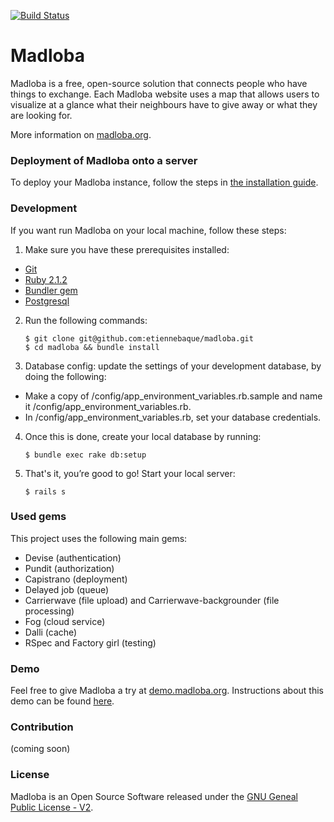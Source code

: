 [![Build Status](https://travis-ci.org/etiennebaque/madloba.svg)](https://travis-ci.org/etiennebaque/madloba)

Madloba
=======
Madloba is a free, open-source solution that connects people who have things to exchange. Each Madloba website uses a map that allows users to visualize at a glance what their neighbours have to give away or what they are looking for.

More information on [madloba.org](http://madloba.org).

### Deployment of Madloba onto a server

To deploy your Madloba instance, follow the steps in [the installation guide](https://github.com/etiennebaque/madloba/wiki/Madloba-installation-guide).

### Development
If you want run Madloba on your local machine, follow these steps:

1. Make sure you have these prerequisites installed:
  - [Git](https://github.com/etiennebaque/madloba/wiki/Install-Git-on-your-local-machine)
  - [Ruby 2.1.2](https://github.com/etiennebaque/madloba/wiki/Install-Ruby-on-your-local-machine)
  - [Bundler gem](http://bundler.io/)
  - [Postgresql](http://www.postgresql.org/download/)

2. Run the following commands:
    ```
    $ git clone git@github.com:etiennebaque/madloba.git
    $ cd madloba && bundle install
    ```
3. Database config: update the settings of your development database, by doing the following:
  - Make a copy of /config/app_environment_variables.rb.sample and name it /config/app_environment_variables.rb.
  - In /config/app_environment_variables.rb, set your database credentials. 

4. Once this is done, create your local database by running:
    ```
    $ bundle exec rake db:setup
    ```
5. That's it, you’re good to go! Start your local server:
    ```
    $ rails s
    ```

### Used gems

This project uses the following main gems:
- Devise (authentication)
- Pundit (authorization)
- Capistrano (deployment)
- Delayed job (queue)
- Carrierwave (file upload) and Carrierwave-backgrounder (file processing)
- Fog (cloud service)
- Dalli (cache)
- RSpec and Factory girl (testing)

### Demo

Feel free to give Madloba a try at [demo.madloba.org](http://demo.madloba.org). Instructions about this demo can be found [here](https://github.com/etiennebaque/madloba/wiki/Madloba-demo-instructions).

### Contribution

(coming soon)

### License

Madloba is an Open Source Software released under the [GNU Geneal Public License - V2](http://www.gnu.org/licenses/gpl-2.0.html).
